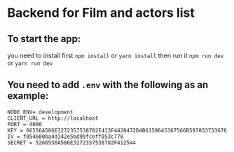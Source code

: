 # Backend for Film and actors list

## To start the app:
you need to install first `npm install` or  `yarn install`
then run it `npm run dev` or `yarn run dev`


## You need to add `.env` with the following as an example:
````dotenv
NODE_ENV= development
CLIENT_URL = http://localhost
PORT = 4000
KEY = 66556A586E3272357538782F413F4428472D4B6150645367566B597033733676
IV = f054600ba4d142e5bd99fceff053c778
SECRET = 5266556A586E3272357538782F412544
````